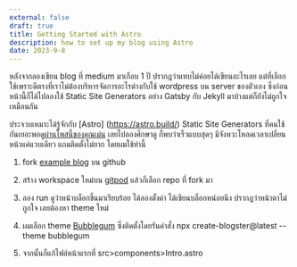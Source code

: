 ```yaml
---
external: false
draft: true
title: Getting Started with Astro
description: how to set up my blog using Astro
date: 2023-9-8
---
```


หลังจากลองเขียน blog ที่ medium มาเกือบ 1 ปี ปรากฎว่าแทบไม่ค่อยได้เขียนอะไรเลย แต่ที่เลือกใช้เพราะดีตรงที่เราไม่ต้องบริหารจัดการอะไรต่างกับใช้ wordpress บน server ของตัวเอง ซึ่งก่อนหน้านี้ก็ได้ไปลองใช้ Static Site Generators อย่าง Gatsby กับ Jekyll มาบ้างแต่ก็ยังไม่ถูกใจเหมือนกัน

ประจวบเหมาะได้รู้จักกับ [Astro] (https://astro.build/) Static Site Generators ที่คนใช้กันเยอะพอดู[ผ่านโพสนี้ของคุณเม่น](https://www.facebook.com/chakkrisn/posts/pfbid0GReVT8BYY8GgqfRuKj8WqTVdpp73JoxpELVaAZfJjS8C5zYChi9LaDLc3X9HhrNol) เลยไปลองศึกษาดู ก็พบว่าเร็วแบบสุดๆ มีจังหวะโหลดเวลาเปลี่ยนหน้าแค่แวบเดียว แถมติดตั้งไม่ยาก โดยผมใช้ท่านี้

1. fork [example blog](https://github.com/withastro/astro/tree/latest/examples/blog?on=github) บน github
2. สร้าง workspace ใหม่บน [gitpod](https://gitpod.io/new) แล้วก็เลือก repo ที่ fork มา
3. ลอง run ดูว่าหน้าบล็อกขึ้นมาเรียบร้อย ได้ลองตั้งค่า ได้เขียนบล็อกหน่อยนึง ปรากฎว่าหน้าตาไม่ถูกใจ เลยต้องหา theme ใหม่
4. ผมเลือก theme [Bubblegum](https://github.com/flexdinesh/blogster/tree/main/templates/bubblegum) ซึ่งติดตั้งโดยรันคำสั่ง 
    npx create-blogster@latest --theme bubblegum

5. จากนั้นก็แก้ไฟล์หน้าแรกที่ src>components>Intro.astro

